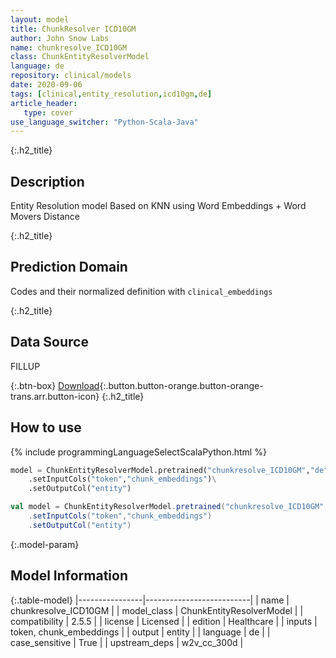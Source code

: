 ```yaml
---
layout: model
title: ChunkResolver ICD10GM
author: John Snow Labs
name: chunkresolve_ICD10GM
class: ChunkEntityResolverModel
language: de
repository: clinical/models
date: 2020-09-06
tags: [clinical,entity_resolution,icd10gm,de]
article_header:
   type: cover
use_language_switcher: "Python-Scala-Java"
---
```


{:.h2_title}
## Description
Entity Resolution model Based on KNN using Word Embeddings + Word Movers Distance  


{:.h2_title}
## Prediction Domain
Codes and their normalized definition with `clinical_embeddings`



{:.h2_title}
## Data Source
FILLUP

{:.btn-box}
[Download](https://s3.amazonaws.com/auxdata.johnsnowlabs.com/clinical/models/chunkresolve_ICD10GM_de_2.5.5_2.4_1599431635423.zip){:.button.button-orange.button-orange-trans.arr.button-icon}
{:.h2_title}
## How to use 
<div class="tabs-box" markdown="1">

{% include programmingLanguageSelectScalaPython.html %}

```python
model = ChunkEntityResolverModel.pretrained("chunkresolve_ICD10GM","de","clinical/models")\
	.setInputCols("token","chunk_embeddings")\
	.setOutputCol("entity")
```

```scala
val model = ChunkEntityResolverModel.pretrained("chunkresolve_ICD10GM","de","clinical/models")
	.setInputCols("token","chunk_embeddings")
	.setOutputCol("entity")
```
</div>



{:.model-param}
## Model Information

{:.table-model}
|----------------|--------------------------|
| name           | chunkresolve_ICD10GM     |
| model_class    | ChunkEntityResolverModel |
| compatibility  | 2.5.5                    |
| license        | Licensed                 |
| edition        | Healthcare               |
| inputs         | token, chunk_embeddings  |
| output         | entity                   |
| language       | de                       |
| case_sensitive | True                     |
| upstream_deps  | w2v_cc_300d              |

